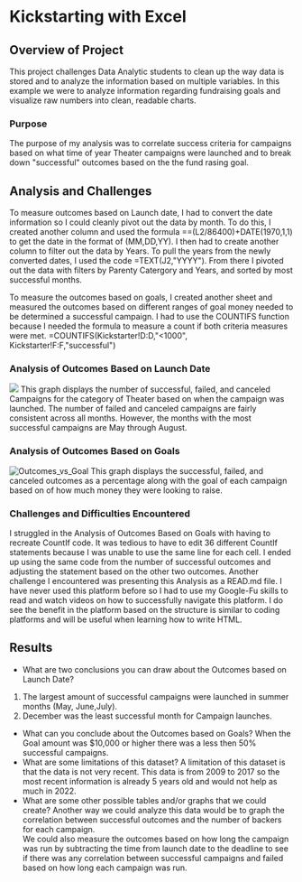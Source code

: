 # Kickstarting with Excel

## Overview of Project
This project challenges Data Analytic students to clean up the way data is stored and to analyze the information based on multiple variables. In this example we were to analyze information regarding fundraising goals and visualize raw numbers into clean, readable charts.

### Purpose
The purpose of my analysis was to correlate success criteria for campaigns based on what time of year Theater campaigns were launched and to break down "successful" outcomes based on the the fund rasing goal.  

## Analysis and Challenges
To measure outcomes based on Launch date, I had to convert the date information so I could cleanly pivot out the data by month. To do this, I created another column and used the formula ==(L2/86400)+DATE(1970,1,1) to get the date in the format of (MM,DD,YY).  I then had to create another column to filter out the data by Years.  To pull the years from the newly converted dates, I used the code =TEXT(J2,"YYYY").  From there I pivoted out the data with filters by Parenty Catergory and Years, and sorted by most successful months.


To measure the outcomes based on goals, I created another sheet and measured the outcomes based on different ranges of goal money needed to be determined a successful campaign.  I had to use the COUNTIFS function because I needed the formula to measure a count if both criteria measures were met.  =COUNTIFS(Kickstarter!D:D,"<1000", Kickstarter!F:F,"successful")



### Analysis of Outcomes Based on Launch Date
![](https://user-images.githubusercontent.com/107078763/173824774-eaa800f8-a599-4fd1-b544-321d4c3015aa.png)
This graph displays the number of successful, failed, and canceled Campaigns for the category of Theater based on when the campaign was launched.  The number of failed and canceled campaigns are fairly consistent across all months.  However, the months with the most successful campaigns are May through August.


### Analysis of Outcomes Based on Goals
![Outcomes_vs_Goal](https://user-images.githubusercontent.com/107078763/173825183-0adcc6b4-f89e-4d4d-8f65-127bf313f5e9.png)
This graph displays the successful, failed, and canceled outcomes as a percentage along with the goal of each campaign based on of how much money they were looking to raise.  
### Challenges and Difficulties Encountered
I struggled in the Analysis of Outcomes Based on Goals with having to recreate CountIf code.  It was tedious to have to edit 36 different CountIf statements because I was unable to use the same line for each cell.  I ended up using the same code from the number of successful outcomes and adjusting the statement based on the other two outcomes.
Another challenge I encountered was presenting this Analysis as a READ.md file.  I have never used this platform before so I had to use my Google-Fu skills to read and watch videos on how to successfully navigate this platform. I do see the benefit in the platform based on the structure is similar to coding platforms and will be useful when learning how to write HTML.

## Results

- What are two conclusions you can draw about the Outcomes based on Launch Date?
1. The largest amount of successful campaigns were launched in summer months (May, June,July). 
2. December was the least successful month for Campaign launches.
- What can you conclude about the Outcomes based on Goals?
When the Goal amount was $10,000 or higher there was a less then 50% successful campaigns.
- What are some limitations of this dataset?
A limitation of this dataset is that the data is not very recent.  This data is from 2009 to 2017 so the most recent information is already 5 years old and would not help as much in 2022.
- What are some other possible tables and/or graphs that we could create?
Another way we could analyze this data would be to graph the correlation between successful outcomes and the number of backers for each campaign.  
We could also measure the outcomes based on how long the campaign was run by subtracting the time from launch date to the deadline to see if there was any correlation between successful campaigns and failed based on how long each campaign was run.
